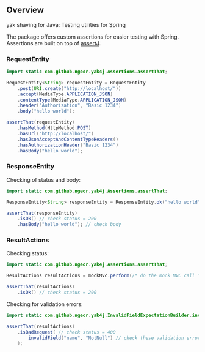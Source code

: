 ## Overview

yak shaving for Java: Testing utilities for Spring

The package offers custom assertions for easier testing with Spring. Assertions
are built on top of [assertJ](https://joel-costigliola.github.io/assertj/).

### RequestEntity

```java
import static com.github.ngeor.yak4j.Assertions.assertThat;

RequestEntity<String> requestEntity = RequestEntity
    .post(URI.create("http://localhost/"))
    .accept(MediaType.APPLICATION_JSON)
    .contentType(MediaType.APPLICATION_JSON)
    .header("Authorization", "Basic 1234")
    .body("hello world");

assertThat(requestEntity)
    .hasMethod(HttpMethod.POST)
    .hasUrl("http://localhost/")
    .hasJsonAcceptAndContentTypeHeaders()
    .hasAuthorizationHeader("Basic 1234")
    .hasBody("hello world");
```

### ResponseEntity

Checking of status and body:

```java
import static com.github.ngeor.yak4j.Assertions.assertThat;

ResponseEntity<String> responseEntity = ResponseEntity.ok("hello world");

assertThat(responseEntity)
    .isOk() // check status = 200
    .hasBody("hello world"); // check body
```

### ResultActions

Checking status:

```java
import static com.github.ngeor.yak4j.Assertions.assertThat;

ResultActions resultActions = mockMvc.perform(/* do the mock MVC call */);

assertThat(resultActions)
    .isOk() // check status = 200
```

Checking for validation errors:

```java
import static com.github.ngeor.yak4j.InvalidFieldExpectationBuilder.invalidField;

assertThat(resultActions)
    .isBadRequest( // check status = 400
        invalidField("name", "NotNull") // check these validation errors
    );
```
